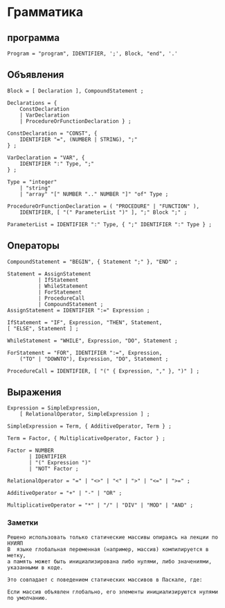# Грамматика
## программа
    Program = "program", IDENTIFIER, ';', Block, "end", '.'

## Объявления
    Block = [ Declaration ], CompoundStatement ;
    
    Declarations = { 
        ConstDeclaration 
        | VarDeclaration 
        | ProcedureOrFunctionDeclaration } ;
    
    ConstDeclaration = "CONST", {
        IDENTIFIER "=", (NUMBER | STRING), ";" 
    } ;
    
    VarDeclaration = "VAR", { 
        IDENTIFIER ":" Type, ";"
    } ;
    
    Type = "integer"
        | "string" 
        | "array" "[" NUMBER ".." NUMBER "]" "of" Type ;
    
    ProcedureOrFunctionDeclaration = ( "PROCEDURE" | "FUNCTION" ), 
        IDENTIFIER, [ "(" ParameterList ")" ], ";" Block ";" ;
    
    ParameterList = IDENTIFIER ":" Type, { ";" IDENTIFIER ":" Type } ;

## Операторы 
    CompoundStatement = "BEGIN", { Statement ";" }, "END" ;

    Statement = AssignStatement
              | IfStatement
              | WhileStatement
              | ForStatement
              | ProcedureCall
              | CompoundStatement ;
    AssignStatement = IDENTIFIER ":=" Expression ;

    IfStatement = "IF", Expression, "THEN", Statement, 
    [ "ELSE", Statement ] ;

    WhileStatement = "WHILE", Expression, "DO", Statement ;

    ForStatement = "FOR", IDENTIFIER ":=", Expression, 
        ("TO" | "DOWNTO"), Expression, "DO", Statement ;

    ProcedureCall = IDENTIFIER, [ "(" { Expression, "," }, ")" ] ;

## Выражения
    Expression = SimpleExpression, 
        [ RelationalOperator, SimpleExpression ] ;

    SimpleExpression = Term, { AdditiveOperator, Term } ;

    Term = Factor, { MultiplicativeOperator, Factor } ;

    Factor = NUMBER
           | IDENTIFIER
           | "(" Expression ")"
           | "NOT" Factor ;
    
    RelationalOperator = "=" | "<>" | "<" | ">" | "<=" | ">=" ;

    AdditiveOperator = "+" | "-" | "OR" ;

    MultiplicativeOperator = "*" | "/" | "DIV" | "MOD" | "AND" ;

### Заметки
    Решено использовать только статические массивы опираясь на лекции по НУИЯП
    В  языке глобальная переменная (например, массив) компилируется в метку, 
    а память может быть инициализирована либо нулями, либо значениями, указанными в коде.

    Это совпадает с поведением статических массивов в Паскале, где:

    Если массив объявлен глобально, его элементы инициализируются нулями по умолчанию.
